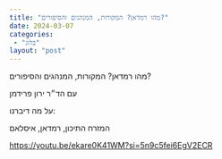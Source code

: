 ```yaml
---
title: "מהו רמדאן? המקורות, המנהגים והסיפורים?"
date: 2024-03-07
categories: 
 - "בלוג"
layout: "post"
---
```


מהו רמדאן? המקורות, המנהגים והסיפורים? 

עם הד״ר ירון פרידמן

על מה דיברנו:

המזרח התיכון, רמדאן, איסלאם

<https://youtu.be/ekare0K41WM?si=5n9c5fei6EgV2ECR>
